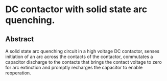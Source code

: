 # DC contactor with solid state arc quenching.

## Abstract
A solid state arc quenching circuit in a high voltage DC contactor, senses initiation of an arc across the contacts of the contactor, commutates a capacitor discharge to the contacts that brings the contact voltage to zero for arc extinction and promptly recharges the capacitor to enable reoperation.